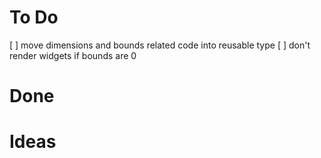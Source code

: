 # To Do

[ ] move dimensions and bounds related code into reusable type
[ ] don't render widgets if bounds are 0

# Done

# Ideas
